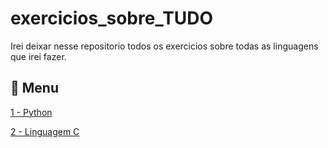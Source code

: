 # exercicios_sobre_TUDO
Irei deixar nesse repositorio todos os exercicios sobre todas as linguagens que irei fazer.

## 📑 Menu

[1 - Python](https://github.com/medranogit/exercicios_sobre_TUDO/tree/main/python)

[2 - Linguagem C](https://github.com/medranogit/exercicios_sobre_TUDO/tree/main/linguagem%20c)
